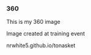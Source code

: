 ### 360

This is my 360 image

<script src="//360.vizor.io/scripts/embed.js" data-vizorurl="https://360.vizor.io/embed/v/xp61b" ></script>

<script src="//360.vizor.io/scripts/embed.js" data-vizorurl="https://360.vizor.io/embed/v/wkzy4" ></script>

Image created at training event

nrwhite5.github.io/tonasket

